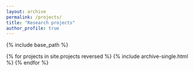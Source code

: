 ```yaml
---
layout: archive
permalink: /projects/
title: "Research projects"
author_profile: true
---
```


{% include base_path %}

{% for projects in site.projects reversed %}
  {% include archive-single.html %}
{% endfor %}
